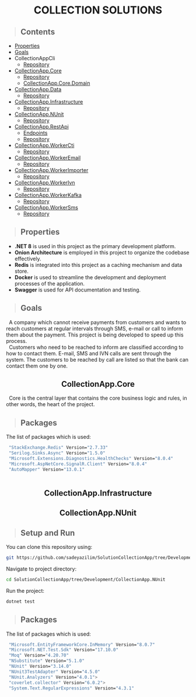 <h1 align="center"> COLLECTION SOLUTIONS</h1>

> ## Contents  

* [Properties](#Properties)  
* [Goals](#Goals)
* CollectionAppCli
   * [Repository](https://github.com/sadeyazilim/SolutionCollectionApp/tree/Development/CollectionApp.Cli)
* [CollectionApp.Core](#collectionapp-core)
   * [Repository](https://github.com/sadeyazilim/SolutionCollectionApp/tree/Development/CollectionApp.Core)
   * [CollectionApp.Core.Domain](https://github.com/sadeyazilim/SolutionCollectionApp/tree/Development/CollectionApp.Core.Domain)
* [CollectionApp.Data](https://github.com/aysegulsum/CollectionSolutionsDocument/blob/main/CollectionData.md)  
   * [Repository](https://github.com/sadeyazilim/SolutionCollectionApp/tree/Development/CollectionApp.Data)
* [CollectionApp.Infrastructure](#Inf)
   * [Repository](https://github.com/sadeyazilim/SolutionCollectionApp/tree/Development/CollectionApp.Infrastructure)
* [CollectionApp.NUnit](#NU)
   * [Repository](https://github.com/sadeyazilim/SolutionCollectionApp/tree/Development/CollectionApp.NUnit)
* [CollectionApp.RestApi](https://github.com/aysegulsum/CollectionSolutionsDocument/blob/main/RestApi.md)
   <!--* [SetUp](https://github.com/aysegulsum/CollectionSolutionsDocument/blob/main/RestApi.md#-setup-and-run)-->
   * [Endpoints](https://github.com/aysegulsum/CollectionSolutionsDocument/blob/main/endpoints.md)
   * [Repository](https://github.com/sadeyazilim/SolutionCollectionApp/tree/Development/CollectionApp.RestApi)
* [CollectionApp.WorkerCti](https://github.com/aysegulsum/CollectionSolutionsDocument/blob/main/Workers.md#-collectionappworkercti)
   * [Repository](https://github.com/sadeyazilim/SolutionCollectionApp/tree/Development/CollectionApp.WorkerCti)
* [CollectionApp.WorkerEmail](https://github.com/aysegulsum/CollectionSolutionsDocument/blob/main/Workers.md#-collectionappworkeremail)
   * [Repository](https://github.com/sadeyazilim/SolutionCollectionApp/tree/Development/CollectionApp.WorkerEmail)
* [CollectionApp.WorkerImporter](https://github.com/aysegulsum/CollectionSolutionsDocument/blob/main/Workers.md#-collectionappworkerimporter)
   * [Repository](https://github.com/sadeyazilim/SolutionCollectionApp/tree/Development/CollectionApp.WorkerImporter)
* [CollectionApp.WorkerIvn](https://github.com/aysegulsum/CollectionSolutionsDocument/blob/main/Workers.md#-collectionappworkerivn)
   * [Repository](https://github.com/sadeyazilim/SolutionCollectionApp/tree/Development/CollectionApp.WorkerIvn)
* [CollectionApp.WorkerKafka](https://github.com/aysegulsum/CollectionSolutionsDocument/blob/main/Workers.md#-collectionappworkerkafka)
   * [Repository](https://github.com/sadeyazilim/SolutionCollectionApp/tree/Development/CollectionApp.WorkerKafka)
* [CollectionApp.WorkerSms](https://github.com/aysegulsum/CollectionSolutionsDocument/blob/main/Workers.md#-collectionappworkersms)
   * [Repository](https://github.com/sadeyazilim/SolutionCollectionApp/tree/Development/CollectionApp.WorkerSms)



> ## Properties
* __.NET 8__ is used in this project as the primary development platform.
* __Onion Architecture__  is employed in this project to organize the codebase effectively. 
* __Redis__  is integrated into this project as a caching mechanism and data store.
* __Docker__  is used to streamline the development and deployment processes of the application.
* __Swagger__ is used for API documentation and testing.

> ## Goals

&nbsp; A company which cannot receive payments from customers and wants to reach customers at regular intervals through SMS, e-mail or call to inform them about the payment. This project is being developed to speed up this process.   
&nbsp; Customers who need to be reached to inform are classified according to how to contact them. E-mail, SMS and IVN calls are sent through the system. The customers to be reached by call are listed so that the bank can contact them one by one.

<h2 align="center" id="collectionapp-core"> CollectionApp.Core</h2>

&nbsp; Core is the central layer that contains the core business logic and rules, in other words, the heart of the project.  

>## Packages
The list of packages which is used:
```sh
 "StackExchange.Redis" Version="2.7.33" 
 "Serilog.Sinks.Async" Version="1.5.0" 
 "Microsoft.Extensions.Diagnostics.HealthChecks" Version="8.0.4"
 "Microsoft.AspNetCore.SignalR.Client" Version="8.0.4" 
 "AutoMapper" Version="13.0.1" 
 
```

<h2 align="center" id="Inf"> CollectionApp.Infrastructure</h2>


<h2 align="center" id="NU"> CollectionApp.NUnit</h2>

> ## Setup and Run
You can clone this repository using:

```sh
git https://github.com/sadeyazilim/SolutionCollectionApp/tree/Development/CollectionApp.NUnit.git
```
Navigate to project directory:
```sh
cd SolutionCollectionApp/tree/Development/CollectionApp.NUnit
```
Run the project:
```sh
dotnet test
```

>## Packages
The list of packages which is used:
```sh
 "Microsoft.EntityFrameworkCore.InMemory" Version="8.0.7" 
 "Microsoft.NET.Test.Sdk" Version="17.10.0" 
 "Moq" Version="4.20.70" 
 "NSubstitute" Version="5.1.0" 
 "NUnit" Version="3.14.0" 
 "NUnit3TestAdapter" Version="4.5.0" 
 "NUnit.Analyzers" Version="4.0.1">
 "coverlet.collector" Version="6.0.2">
 "System.Text.RegularExpressions" Version="4.3.1" 
```

<!--
Not exist:
   CollectionApp.WorkerPush
   CollectionApp.SmsWorker
   CollectionApp.DaprAdapter
-->
